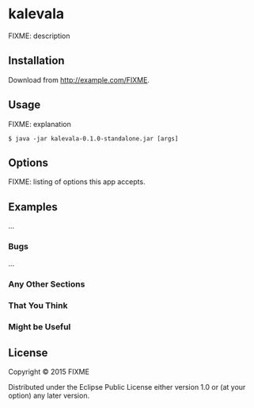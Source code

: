 # kalevala

FIXME: description

## Installation

Download from http://example.com/FIXME.

## Usage

FIXME: explanation

    $ java -jar kalevala-0.1.0-standalone.jar [args]

## Options

FIXME: listing of options this app accepts.

## Examples

...

### Bugs

...

### Any Other Sections
### That You Think
### Might be Useful

## License

Copyright © 2015 FIXME

Distributed under the Eclipse Public License either version 1.0 or (at
your option) any later version.
